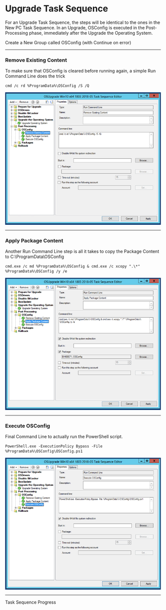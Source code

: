 # Upgrade Task Sequence

For an Upgrade Task Sequence, the steps will be identical to the ones in the New PC Task Sequence.  In an Upgrade, OSConfig is executed in the Post-Processing phase, immediately after the Upgrade the Operating System.

Create a New Group called OSConfig \(with Continue on error\)

---

### Remove Existing Content

To make sure that OSConfig is cleared before running again, a simple Run Command Line does the trick

```
cmd /c rd %ProgramData%\OSConfig /S /Q
```

![](/assets/2018-05-31_10-03-31.png)

---

### Apply Package Content

Another Run Command Line step is all it takes to copy the Package Content to C:\ProgramData\OSConfig

```
cmd.exe /c md %ProgramData%\OSConfig & cmd.exe /c xcopy ".\*" %ProgramData%\OSConfig /y /e
```

![](/assets/2018-05-31_10-04-01.png)

---

### Execute OSConfig

Final Command Line to actually run the PowerShell script.

```
PowerShell.exe -ExecutionPolicy Bypass -File %ProgramData%\OSConfig\OSConfig.ps1
```

![](/assets/2018-05-31_10-04-29.png)

---

Task Sequence Progress


